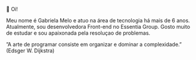 👋 Oi! 

Meu nome é Gabriela Melo e atuo na área de tecnologia há mais de 6 anos. Atualmente, sou desenvolvedora Front-end no Essentia Group. 
Gosto muito de estudar e sou apaixonada pela resoluçao de problemas.

”A arte de programar consiste em organizar e dominar a complexidade.” (Edsger W. Dijkstra)
